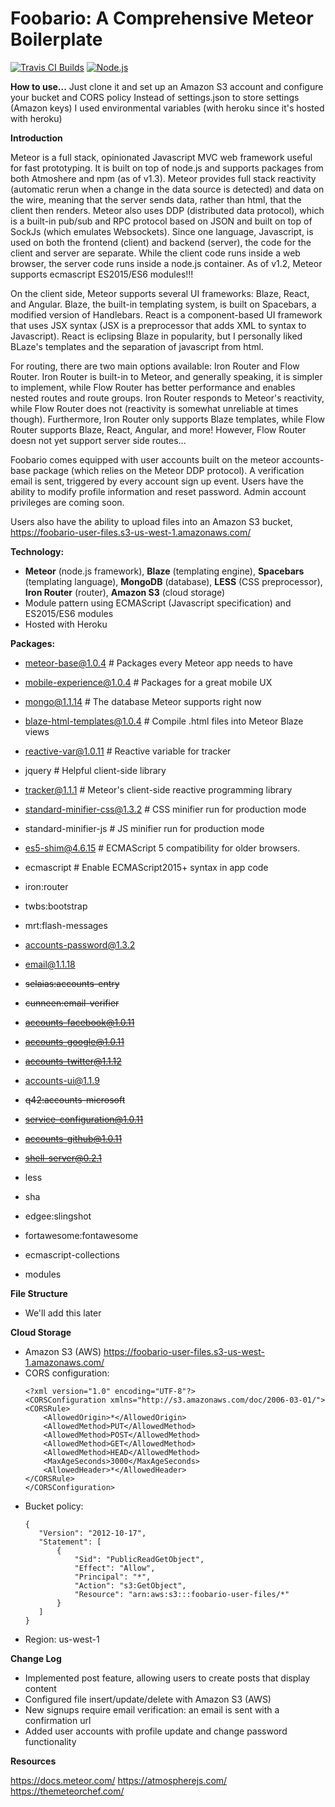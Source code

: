 # Foobario: A Comprehensive Meteor Boilerplate 
[![Travis CI Builds](https://travis-ci.org/MadSkills88/foobario.svg?branch=master)](https://travis-ci.org/MadSkills88/foobario/) [![Node.js](https://cdn.rawgit.com/aleen42/badges/master/src/node.svg)](#)

**How to use...**
Just clone it and set up an Amazon S3 account and configure your bucket and CORS policy
Instead of settings.json to store settings (Amazon keys) I used environmental variables (with heroku since it's hosted with heroku)

**Introduction**

Meteor is a full stack, opinionated Javascript MVC web framework useful for fast prototyping. It is built on top of node.js and supports packages from both Atmoshere and npm (as of v1.3). Meteor provides full stack reactivity (automatic rerun when a change in the data source is detected) and data on the wire, meaning that the server sends data, rather than html, that the client then renders. Meteor also uses DDP (distributed data protocol), which is a built-in pub/sub and RPC protocol based on JSON and built on top of SockJs (which emulates Websockets). Since one language, Javascript, is used on both the frontend (client) and backend (server), the code for the client and server are separate. While the client code runs inside a web browser, the server code runs inside a node.js container. As of v1.2, Meteor supports ecmascript ES2015/ES6 modules!!!

On the client side, Meteor supports several UI frameworks: Blaze, React, and Angular. Blaze, the built-in templating system, is built on Spacebars, a modified version of Handlebars. React is a component-based UI framework that uses JSX syntax (JSX is a preprocessor that adds XML to syntax to Javascript). React is eclipsing Blaze in popularity, but I personally liked BLaze's templates and the separation of javascript from html.

For routing, there are two main options available: Iron Router and Flow Router. Iron Router is built-in to Meteor, and generally speaking, it is simpler to implement, while Flow Router has better performance and enables nested routes and route groups. Iron Router responds to Meteor's reactivity, while Flow Router does not (reactivity is somewhat unreliable at times though). Furthermore, Iron Router only supports Blaze templates, while Flow Router supports Blaze, React, Angular, and more! However, Flow Router doesn not yet support server side routes...

Foobario comes equipped with user accounts built on the meteor accounts-base package (which relies on the Meteor DDP protocol). A verification email is sent, triggered by every account sign up event. Users have the ability to modify profile information and reset password. Admin account privileges are coming soon. 

Users also have the ability to upload files into an Amazon S3 bucket, https://foobario-user-files.s3-us-west-1.amazonaws.com/


**Technology:**

* **Meteor** (node.js framework), **Blaze** (templating engine), **Spacebars** (templating language), **MongoDB** (database), **LESS** (CSS preprocessor), **Iron Router** (router), **Amazon S3** (cloud storage)
* Module pattern using ECMAScript (Javascript specification) and ES2015/ES6 modules
* Hosted with Heroku

**Packages:**

* meteor-base@1.0.4             # Packages every Meteor app needs to have
* mobile-experience@1.0.4       # Packages for a great mobile UX
* mongo@1.1.14                   # The database Meteor supports right now
* blaze-html-templates@1.0.4    # Compile .html files into Meteor Blaze views
* reactive-var@1.0.11            # Reactive variable for tracker
* jquery                  # Helpful client-side library
* tracker@1.1.1                 # Meteor's client-side reactive programming library

* standard-minifier-css@1.3.2   # CSS minifier run for production mode
* standard-minifier-js    # JS minifier run for production mode
* es5-shim@4.6.15                # ECMAScript 5 compatibility for older browsers.
* ecmascript              # Enable ECMAScript2015+ syntax in app code

* iron:router
* twbs:bootstrap
* mrt:flash-messages
* accounts-password@1.3.2
* email@1.1.18
* ~~selaias:accounts-entry~~
* ~~cunneen:email-verifier~~
* ~~accounts-facebook@1.0.11~~
* ~~accounts-google@1.0.11~~
* ~~accounts-twitter@1.1.12~~
* accounts-ui@1.1.9
* ~~q42:accounts-microsoft~~
* ~~service-configuration@1.0.11~~
* ~~accounts-github@1.0.11~~
* ~~shell-server@0.2.1~~
* less
* sha
* edgee:slingshot
* fortawesome:fontawesome
* ecmascript-collections
* modules

**File Structure**
* We'll add this later

**Cloud Storage**
* Amazon S3 (AWS) https://foobario-user-files.s3-us-west-1.amazonaws.com/
* CORS configuration:
  ```
  <?xml version="1.0" encoding="UTF-8"?>
  <CORSConfiguration xmlns="http://s3.amazonaws.com/doc/2006-03-01/">
  <CORSRule>
      <AllowedOrigin>*</AllowedOrigin>
      <AllowedMethod>PUT</AllowedMethod>
      <AllowedMethod>POST</AllowedMethod>
      <AllowedMethod>GET</AllowedMethod>
      <AllowedMethod>HEAD</AllowedMethod>
      <MaxAgeSeconds>3000</MaxAgeSeconds>
      <AllowedHeader>*</AllowedHeader>
  </CORSRule>
  </CORSConfiguration>
  ```
* Bucket policy:
  ```
  {
     "Version": "2012-10-17",
     "Statement": [
         {
             "Sid": "PublicReadGetObject",
             "Effect": "Allow",
             "Principal": "*",
             "Action": "s3:GetObject",
             "Resource": "arn:aws:s3:::foobario-user-files/*"
         }
     ]
  }
  ```
* Region: us-west-1

**Change Log**
* Implemented post feature, allowing users to create posts that display content
* Configured file insert/update/delete with Amazon S3 (AWS)
* New signups require email verification: an email is sent with a confirmation url
* Added user accounts with profile update and change password functionality

**Resources**

https://docs.meteor.com/
https://atmospherejs.com/
https://themeteorchef.com/
